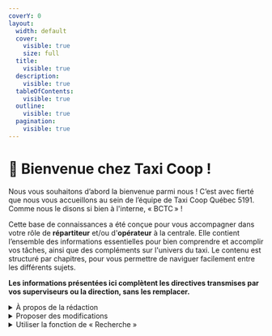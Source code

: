 ```yaml
---
coverY: 0
layout:
  width: default
  cover:
    visible: true
    size: full
  title:
    visible: true
  description:
    visible: true
  tableOfContents:
    visible: true
  outline:
    visible: true
  pagination:
    visible: true
---
```


# 👋 Bienvenue chez Taxi Coop !

Nous vous souhaitons d’abord la bienvenue parmi nous ! C’est avec fierté que nous vous accueillons au sein de l’équipe de Taxi Coop Québec 5191. Comme nous le disons si bien à l'interne, « BCTC » !

Cette base de connaissances a été conçue pour vous accompagner dans votre rôle de **répartiteur** et/ou d'**opérateur** à la centrale. Elle contient l’ensemble des informations essentielles pour bien comprendre et accomplir vos tâches, ainsi que des compléments sur l'univers du taxi. Le contenu est structuré par chapitres, pour vous permettre de naviguer facilement entre les différents sujets.

**Les informations présentées ici complètent les directives transmises par vos superviseurs ou la direction, sans les remplacer.**

<details>

<summary>À propos de la rédaction</summary>

* Le genre masculin est utilisé de façon générique dans l’unique but d’alléger le texte.

- Certains exemples fournis dans cette base peuvent contenir des données fictives ou modifiées pour respecter la confidentialité.

* Les adresses et numéros visibles sont issus de sources publiques et conformes à la Loi 25 sur la protection des renseignements personnels.

</details>

<details>

<summary>Proposer des modifications</summary>

Si vous repérez des erreurs, des données sensibles ou des informations manquantes, merci de les noter et de les transmettre à votre formateur.

Vos commentaires sont essentiels pour améliorer continuellement cette base de connaissances.\
Une publication dédiée est disponible sur notre canal “Communication” dans Microsoft Teams. Vous pouvez y poser vos questions, échanger avec les formateurs et rédacteurs, ou encore suggérer des ajouts pertinents.

N’hésitez pas à y contribuer : cette base de connaissances est un outil évolutif qui vous accompagnera tout au long de votre parcours au sein de Taxi Coop Québec 5191.

</details>

<details>

<summary>Utiliser la fonction de « Recherche »</summary>

Une fonction de recherche vous permet de trouver rapidement l’information dont vous avez besoin. Que vous cherchiez une procédure, une définition ou une règle interne, il vous suffit d’entrer un mot-clé ou une expression dans la barre de recherche située en haut à gauche de l’écran (ou via le raccourci clavier `ctrl + k` ).

</details>


